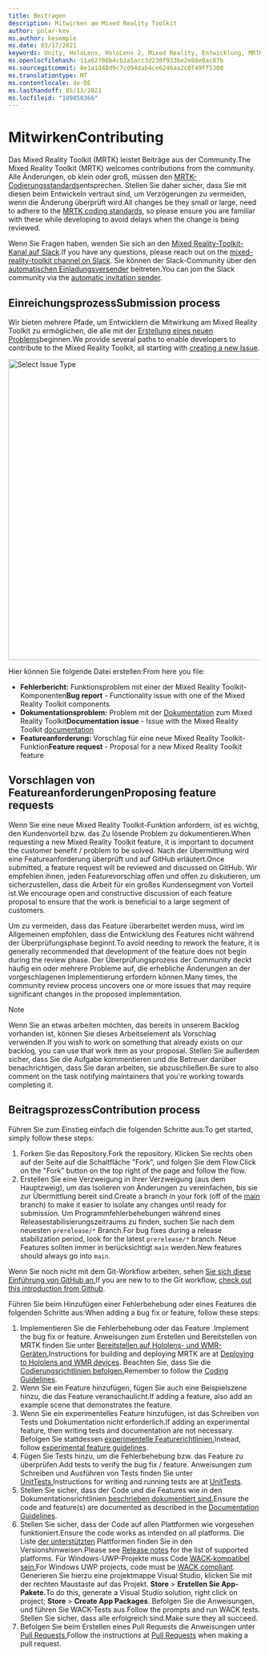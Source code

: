 ```yaml
---
title: Beitragen
description: Mitwirken am Mixed Reality Toolkit
author: polar-kev
ms.author: kesemple
ms.date: 03/17/2021
keywords: Unity, HoloLens, HoloLens 2, Mixed Reality, Entwicklung, MRTK, Fehlerbericht,
ms.openlocfilehash: 11a62708b4cb1a5acc3d230f933be2e88e0ac87b
ms.sourcegitcommit: 8e1a1d48d9c7cd94dab4ce6246aa2c0f49ff5308
ms.translationtype: MT
ms.contentlocale: de-DE
ms.lasthandoff: 05/13/2021
ms.locfileid: "109850366"
---
```

# <a name="contributing"></a><span data-ttu-id="e1df4-104">Mitwirken</span><span class="sxs-lookup"><span data-stu-id="e1df4-104">Contributing</span></span>

<span data-ttu-id="e1df4-105">Das Mixed Reality Toolkit (MRTK) leistet Beiträge aus der Community.</span><span class="sxs-lookup"><span data-stu-id="e1df4-105">The Mixed Reality Toolkit (MRTK) welcomes contributions from the community.</span></span> <span data-ttu-id="e1df4-106">Alle Änderungen, ob klein oder groß, müssen den [MRTK-Codierungsstandards](coding-guidelines.md)entsprechen. Stellen Sie daher sicher, dass Sie mit diesen beim Entwickeln vertraut sind, um Verzögerungen zu vermeiden, wenn die Änderung überprüft wird.</span><span class="sxs-lookup"><span data-stu-id="e1df4-106">All changes be they small or large, need to adhere to the [MRTK coding standards](coding-guidelines.md), so please ensure you are familiar with these while developing to avoid delays when the change is being reviewed.</span></span>

<span data-ttu-id="e1df4-107">Wenn Sie Fragen haben, wenden Sie sich an den [Mixed Reality-Toolkit-Kanal auf Slack](https://holodevelopers.slack.com/messages/C2H4HT858).</span><span class="sxs-lookup"><span data-stu-id="e1df4-107">If you have any questions, please reach out on the [mixed-reality-toolkit channel on Slack](https://holodevelopers.slack.com/messages/C2H4HT858).</span></span>
<span data-ttu-id="e1df4-108">Sie können der Slack-Community über den [automatischen Einladungsversender](https://holodevelopersslack.azurewebsites.net/) beitreten.</span><span class="sxs-lookup"><span data-stu-id="e1df4-108">You can join the Slack community via the [automatic invitation sender](https://holodevelopersslack.azurewebsites.net/).</span></span>

## <a name="submission-process"></a><span data-ttu-id="e1df4-109">Einreichungsprozess</span><span class="sxs-lookup"><span data-stu-id="e1df4-109">Submission process</span></span>

<span data-ttu-id="e1df4-110">Wir bieten mehrere Pfade, um Entwicklern die Mitwirkung am Mixed Reality Toolkit zu ermöglichen, die alle mit der [Erstellung eines neuen Problems](https://github.com/Microsoft/MixedRealityToolkit-Unity/issues/new/choose)beginnen.</span><span class="sxs-lookup"><span data-stu-id="e1df4-110">We provide several paths to enable developers to contribute to the Mixed Reality Toolkit, all starting with [creating a new Issue](https://github.com/Microsoft/MixedRealityToolkit-Unity/issues/new/choose).</span></span>

<img src="../features/images/contributing/SelectIssueType.png" width="600" alt="Select Issue Type">

<span data-ttu-id="e1df4-111">Hier können Sie folgende Datei erstellen:</span><span class="sxs-lookup"><span data-stu-id="e1df4-111">From here you file:</span></span>

- <span data-ttu-id="e1df4-112">**Fehlerbericht:** Funktionsproblem mit einer der Mixed Reality Toolkit-Komponenten</span><span class="sxs-lookup"><span data-stu-id="e1df4-112">**Bug report** - Functionality issue with one of the Mixed Reality Toolkit components</span></span>
- <span data-ttu-id="e1df4-113">**Dokumentationsproblem:** Problem mit der [Dokumentation](https://microsoft.github.io/MixedRealityToolkit-Unity) zum Mixed Reality Toolkit</span><span class="sxs-lookup"><span data-stu-id="e1df4-113">**Documentation issue** - Issue with the Mixed Reality Toolkit [documentation](https://microsoft.github.io/MixedRealityToolkit-Unity)</span></span>
- <span data-ttu-id="e1df4-114">**Featureanforderung:** Vorschlag für eine neue Mixed Reality Toolkit-Funktion</span><span class="sxs-lookup"><span data-stu-id="e1df4-114">**Feature request** - Proposal for a new Mixed Reality Toolkit feature</span></span>

## <a name="proposing-feature-requests"></a><span data-ttu-id="e1df4-115">Vorschlagen von Featureanforderungen</span><span class="sxs-lookup"><span data-stu-id="e1df4-115">Proposing feature requests</span></span>

<span data-ttu-id="e1df4-116">Wenn Sie eine neue Mixed Reality Toolkit-Funktion anfordern, ist es wichtig, den Kundenvorteil bzw. das Zu lösende Problem zu dokumentieren.</span><span class="sxs-lookup"><span data-stu-id="e1df4-116">When requesting a new Mixed Reality Toolkit feature, it is important to document the customer benefit / problem to be solved.</span></span> <span data-ttu-id="e1df4-117">Nach der Übermittlung wird eine Featureanforderung überprüft und auf GitHub erläutert.</span><span class="sxs-lookup"><span data-stu-id="e1df4-117">Once submitted, a feature request will be reviewed and discussed on GitHub.</span></span> <span data-ttu-id="e1df4-118">Wir empfehlen ihnen, jeden Featurevorschlag offen und offen zu diskutieren, um sicherzustellen, dass die Arbeit für ein großes Kundensegment von Vorteil ist.</span><span class="sxs-lookup"><span data-stu-id="e1df4-118">We encourage open and constructive discussion of each feature proposal to ensure that the work is beneficial to a large segment of customers.</span></span>

<span data-ttu-id="e1df4-119">Um zu vermeiden, dass das Feature überarbeitet werden muss, wird im Allgemeinen empfohlen, dass die Entwicklung des Features nicht während der Überprüfungsphase beginnt.</span><span class="sxs-lookup"><span data-stu-id="e1df4-119">To avoid needing to rework the feature, it is generally recommended that development of the feature does not begin during the review phase.</span></span> <span data-ttu-id="e1df4-120">Der Überprüfungsprozess der Community deckt häufig ein oder mehrere Probleme auf, die erhebliche Änderungen an der vorgeschlagenen Implementierung erfordern können.</span><span class="sxs-lookup"><span data-stu-id="e1df4-120">Many times, the community review process uncovers one or more issues that may require significant changes in the proposed implementation.</span></span>

> [!NOTE]
> <span data-ttu-id="e1df4-121">Wenn Sie an etwas arbeiten möchten, das bereits in unserem Backlog vorhanden ist, können Sie dieses Arbeitselement als Vorschlag verwenden.</span><span class="sxs-lookup"><span data-stu-id="e1df4-121">If you wish to work on something that already exists on our backlog, you can use that work item as your proposal.</span></span> <span data-ttu-id="e1df4-122">Stellen Sie außerdem sicher, dass Sie die Aufgabe kommentieren und die Betreuer darüber benachrichtigen, dass Sie daran arbeiten, sie abzuschließen.</span><span class="sxs-lookup"><span data-stu-id="e1df4-122">Be sure to also comment on the task notifying maintainers that you're working towards completing it.</span></span>

## <a name="contribution-process"></a><span data-ttu-id="e1df4-123">Beitragsprozess</span><span class="sxs-lookup"><span data-stu-id="e1df4-123">Contribution process</span></span>

<span data-ttu-id="e1df4-124">Führen Sie zum Einstieg einfach die folgenden Schritte aus:</span><span class="sxs-lookup"><span data-stu-id="e1df4-124">To get started, simply follow these steps:</span></span>

1. <span data-ttu-id="e1df4-125">Forken Sie das Repository.</span><span class="sxs-lookup"><span data-stu-id="e1df4-125">Fork the repository.</span></span> <span data-ttu-id="e1df4-126">Klicken Sie rechts oben auf der Seite auf die Schaltfläche "Fork", und folgen Sie dem Flow.</span><span class="sxs-lookup"><span data-stu-id="e1df4-126">Click on the "Fork" button on the top right of the page and follow the flow.</span></span>
1. <span data-ttu-id="e1df4-127">Erstellen Sie eine Verzweigung in [](https://github.com/microsoft/mixedrealitytoolkit-unity/tree/main) Ihrer Verzweigung (aus dem Hauptzweig), um das Isolieren von Änderungen zu vereinfachen, bis sie zur Übermittlung bereit sind.</span><span class="sxs-lookup"><span data-stu-id="e1df4-127">Create a branch in your fork (off of the [main](https://github.com/microsoft/mixedrealitytoolkit-unity/tree/main) branch) to make it easier to isolate any changes until ready for submission.</span></span> <span data-ttu-id="e1df4-128">Um Programmfehlerbehebungen während eines Releasestabilisierungszeitraums zu finden, suchen Sie nach dem neuesten `prerelease/*` Branch.</span><span class="sxs-lookup"><span data-stu-id="e1df4-128">For bug fixes during a release stabilization period, look for the latest `prerelease/*` branch.</span></span> <span data-ttu-id="e1df4-129">Neue Features sollten immer in berücksichtigt `main` werden.</span><span class="sxs-lookup"><span data-stu-id="e1df4-129">New features should always go into `main`.</span></span>

<span data-ttu-id="e1df4-130">Wenn Sie noch nicht mit dem Git-Workflow arbeiten, sehen [Sie sich diese Einführung von GitHub an.](https://guides.github.com/activities/hello-world/)</span><span class="sxs-lookup"><span data-stu-id="e1df4-130">If you are new to to the Git workflow, [check out this introduction from Github](https://guides.github.com/activities/hello-world/).</span></span>

<span data-ttu-id="e1df4-131">Führen Sie beim Hinzufügen einer Fehlerbehebung oder eines Features die folgenden Schritte aus:</span><span class="sxs-lookup"><span data-stu-id="e1df4-131">When adding a bug fix or feature, follow these steps:</span></span>

1. <span data-ttu-id="e1df4-132">Implementieren Sie die Fehlerbehebung oder das Feature .</span><span class="sxs-lookup"><span data-stu-id="e1df4-132">Implement the bug fix or feature.</span></span> <span data-ttu-id="e1df4-133">Anweisungen zum Erstellen und Bereitstellen von MRTK finden Sie unter [Bereitstellen auf Hololens- und WMR-Geräten.](../supported-devices/wmr-mrtk.md)</span><span class="sxs-lookup"><span data-stu-id="e1df4-133">Instructions for building and deploying MRTK are at [Deploying to Hololens and WMR devices](../supported-devices/wmr-mrtk.md).</span></span> <span data-ttu-id="e1df4-134">Beachten Sie, dass Sie die [Codierungsrichtlinien befolgen.](../contributing/coding-guidelines.md)</span><span class="sxs-lookup"><span data-stu-id="e1df4-134">Remember to follow the [Coding Guidelines](../contributing/coding-guidelines.md).</span></span>
1. <span data-ttu-id="e1df4-135">Wenn Sie ein Feature hinzufügen, fügen Sie auch eine Beispielszene hinzu, die das Feature veranschaulicht.</span><span class="sxs-lookup"><span data-stu-id="e1df4-135">If adding a feature, also add an example scene that demonstrates the feature.</span></span>
1. <span data-ttu-id="e1df4-136">Wenn Sie ein experimentelles Feature hinzufügen, ist das Schreiben von Tests und Dokumentation nicht erforderlich.</span><span class="sxs-lookup"><span data-stu-id="e1df4-136">If adding an experimental feature, then writing tests and documentation are not necessary.</span></span> <span data-ttu-id="e1df4-137">Befolgen Sie stattdessen [experimentelle Featurerichtlinien.](../contributing/experimental-features.md)</span><span class="sxs-lookup"><span data-stu-id="e1df4-137">Instead, follow [experimental feature guidelines](../contributing/experimental-features.md).</span></span>
1. <span data-ttu-id="e1df4-138">Fügen Sie Tests hinzu, um die Fehlerbehebung bzw. das Feature zu überprüfen.</span><span class="sxs-lookup"><span data-stu-id="e1df4-138">Add tests to verify the bug fix / feature.</span></span> <span data-ttu-id="e1df4-139">Anweisungen zum Schreiben und Ausführen von Tests finden Sie unter [UnitTests.](../contributing/unit-tests.md)</span><span class="sxs-lookup"><span data-stu-id="e1df4-139">Instructions for writing and running tests are at [UnitTests](../contributing/unit-tests.md).</span></span>
1. <span data-ttu-id="e1df4-140">Stellen Sie sicher, dass der Code und die Features wie in den Dokumentationsrichtlinien [beschrieben dokumentiert sind.](../contributing/documentation-guide.md)</span><span class="sxs-lookup"><span data-stu-id="e1df4-140">Ensure the code and feature(s) are documented as described in the [Documentation Guidelines](../contributing/documentation-guide.md).</span></span>
1. <span data-ttu-id="e1df4-141">Stellen Sie sicher, dass der Code auf allen Plattformen wie vorgesehen funktioniert.</span><span class="sxs-lookup"><span data-stu-id="e1df4-141">Ensure the code works as intended on all platforms.</span></span> <span data-ttu-id="e1df4-142">Die Liste [der unterstützten](../release-notes/mrtk-26-release-notes.md) Plattformen finden Sie in den Versionshinweisen.</span><span class="sxs-lookup"><span data-stu-id="e1df4-142">Please see [Release notes](../release-notes/mrtk-26-release-notes.md) for the list of supported platforms.</span></span> <span data-ttu-id="e1df4-143">Für Windows-UWP-Projekte muss Code [WACK-kompatibel sein.](https://developer.microsoft.com/windows/develop/app-certification-kit)</span><span class="sxs-lookup"><span data-stu-id="e1df4-143">For Windows UWP projects, code must be [WACK compliant](https://developer.microsoft.com/windows/develop/app-certification-kit).</span></span> <span data-ttu-id="e1df4-144">Generieren Sie hierzu eine projektmappe Visual Studio, klicken Sie mit der rechten Maustaste auf das Projekt. **Store**  >  **Erstellen Sie App-Pakete.**</span><span class="sxs-lookup"><span data-stu-id="e1df4-144">To do this, generate a Visual Studio solution, right click on project; **Store** > **Create App Packages**.</span></span> <span data-ttu-id="e1df4-145">Befolgen Sie die Anweisungen, und führen Sie WACK-Tests aus.</span><span class="sxs-lookup"><span data-stu-id="e1df4-145">Follow the prompts and run WACK tests.</span></span> <span data-ttu-id="e1df4-146">Stellen Sie sicher, dass alle erfolgreich sind.</span><span class="sxs-lookup"><span data-stu-id="e1df4-146">Make sure they all succeed.</span></span>
1. <span data-ttu-id="e1df4-147">Befolgen Sie beim Erstellen eines Pull Requests die Anweisungen unter [Pull Requests.](../contributing/pull-requests.md)</span><span class="sxs-lookup"><span data-stu-id="e1df4-147">Follow the instructions at [Pull Requests](../contributing/pull-requests.md) when making a pull request.</span></span>
